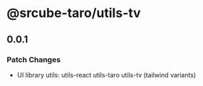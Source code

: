 # @srcube-taro/utils-tv

## 0.0.1

### Patch Changes

- UI library utils:
  utils-react
  utils-taro
  utils-tv (tailwind variants)
